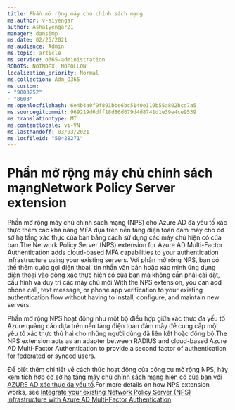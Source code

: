 ```yaml
---
title: Phần mở rộng máy chủ chính sách mạng
ms.author: v-aiyengar
author: AshaIyengar21
manager: dansimp
ms.date: 02/25/2021
ms.audience: Admin
ms.topic: article
ms.service: o365-administration
ROBOTS: NOINDEX, NOFOLLOW
localization_priority: Normal
ms.collection: Adm_O365
ms.custom:
- "9003252"
- "8603"
ms.openlocfilehash: 6e4b4a0f9f891bbe6bc5140e119b55a802bcd7a5
ms.sourcegitcommit: 969219d6dff18d86d679d4d8741d1e39e4ce9539
ms.translationtype: MT
ms.contentlocale: vi-VN
ms.lasthandoff: 03/03/2021
ms.locfileid: "50428271"
---
```

# <a name="network-policy-server-extension"></a><span data-ttu-id="6d4b6-102">Phần mở rộng máy chủ chính sách mạng</span><span class="sxs-lookup"><span data-stu-id="6d4b6-102">Network Policy Server extension</span></span>

<span data-ttu-id="6d4b6-103">Phần mở rộng máy chủ chính sách mạng (NPS) cho Azure AD đa yếu tố xác thực thêm các khả năng MFA dựa trên nền tảng điện toán đám mây cho cơ sở hạ tầng xác thực của bạn bằng cách sử dụng các máy chủ hiện có của bạn.</span><span class="sxs-lookup"><span data-stu-id="6d4b6-103">The Network Policy Server (NPS) extension for Azure AD Multi-Factor Authentication adds cloud-based MFA capabilities to your authentication infrastructure using your existing servers.</span></span> <span data-ttu-id="6d4b6-104">Với phần mở rộng NPS, bạn có thể thêm cuộc gọi điện thoại, tin nhắn văn bản hoặc xác minh ứng dụng điện thoại vào dòng xác thực hiện có của bạn mà không cần phải cài đặt, cấu hình và duy trì các máy chủ mới.</span><span class="sxs-lookup"><span data-stu-id="6d4b6-104">With the NPS extension, you can add phone call, text message, or phone app verification to your existing authentication flow without having to install, configure, and maintain new servers.</span></span>

<span data-ttu-id="6d4b6-105">Phần mở rộng NPS hoạt động như một bộ điều hợp giữa xác thực đa yếu tố Azure quảng cáo dựa trên nền tảng điện toán đám mây để cung cấp một yếu tố xác thực thứ hai cho những người dùng đã liên kết hoặc đồng bộ.</span><span class="sxs-lookup"><span data-stu-id="6d4b6-105">The NPS extension acts as an adapter between RADIUS and cloud-based Azure AD Multi-Factor Authentication to provide a second factor of authentication for federated or synced users.</span></span>

<span data-ttu-id="6d4b6-106">Để biết thêm chi tiết về cách thức hoạt động của công cụ mở rộng NPS, hãy xem [tích hợp cơ sở hạ tầng máy chủ chính sách mạng hiện có của bạn với AZURE AD xác thực đa yếu tố](https://docs.microsoft.com/azure/active-directory/authentication/howto-mfa-nps-extension).</span><span class="sxs-lookup"><span data-stu-id="6d4b6-106">For more details on how NPS extension works, see [Integrate your existing Network Policy Server (NPS) infrastructure with Azure AD Multi-Factor Authentication](https://docs.microsoft.com/azure/active-directory/authentication/howto-mfa-nps-extension).</span></span>
